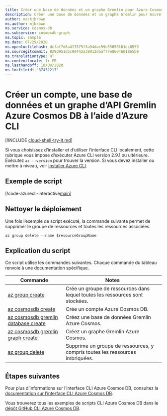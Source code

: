 ```yaml
---
title: Créer une base de données et un graphe Gremlin pour Azure Cosmos DB
description: Créer une base de données et un graphe Gremlin pour Azure Cosmos DB
author: markjbrown
ms.author: mjbrown
ms.service: cosmos-db
ms.subservice: cosmosdb-graph
ms.topic: sample
ms.date: 07/29/2020
ms.openlocfilehash: dcfaf7d8a417575f3a94dae59e35056161ec8559
ms.sourcegitcommit: 829d951d5c90442a38012daaf77e86046018e5b9
ms.translationtype: HT
ms.contentlocale: fr-FR
ms.lasthandoff: 10/09/2020
ms.locfileid: "87432217"
---
```

# <a name="create-an-azure-cosmos-gremlin-api-account-database-and-graph-using-azure-cli"></a>Créer un compte, une base de données et un graphe d’API Gremlin Azure Cosmos DB à l’aide d’Azure CLI

[!INCLUDE [cloud-shell-try-it.md](../../../../../includes/cloud-shell-try-it.md)]

Si vous choisissez d’installer et d’utiliser l’interface CLI localement, cette rubrique vous impose d’exécuter Azure CLI version 2.9.1 ou ultérieure. Exécutez `az --version` pour trouver la version. Si vous devez installer ou mettre à niveau, voir [Installer Azure CLI](/cli/azure/install-azure-cli).

## <a name="sample-script"></a>Exemple de script

[!code-azurecli-interactive[main](../../../../../cli_scripts/cosmosdb/gremlin/create.sh "Create an Azure Cosmos DB Gremlin API account, database, and graph.")]

## <a name="clean-up-deployment"></a>Nettoyer le déploiement

Une fois l’exemple de script exécuté, la commande suivante permet de supprimer le groupe de ressources et toutes les ressources associées.

```azurecli-interactive
az group delete --name $resourceGroupName
```

## <a name="script-explanation"></a>Explication du script

Ce script utilise les commandes suivantes. Chaque commande du tableau renvoie à une documentation spécifique.

| Commande | Notes |
|---|---|
| [az group create](/cli/azure/group#az-group-create) | Crée un groupe de ressources dans lequel toutes les ressources sont stockées. |
| [az cosmosdb create](/cli/azure/cosmosdb#az-cosmosdb-create) | Crée un compte Azure Cosmos DB. |
| [az cosmosdb gremlin database create](/cli/azure/cosmosdb/gremlin/database#az-cosmosdb-gremlin-database-create) | Créez une base de données Gremlin Azure Cosmos. |
| [az cosmosdb gremlin graph create](/cli/azure/cosmosdb/gremlin/graph#az-cosmosdb-gremlin-graph-create) | Créez un graphe Gremlin Azure Cosmos. |
| [az group delete](/cli/azure/resource#az-resource-delete) | Supprime un groupe de ressources, y compris toutes les ressources imbriquées. |

## <a name="next-steps"></a>Étapes suivantes

Pour plus d’informations sur l’interface CLI Azure Cosmos DB, consultez la [documentation sur l’interface CLI Azure Cosmos DB](/cli/azure/cosmosdb).

Vous trouverez tous les exemples de scripts CLI Azure Cosmos DB dans le [dépôt GitHub CLI Azure Cosmos DB](https://github.com/Azure-Samples/azure-cli-samples/tree/master/cosmosdb).
